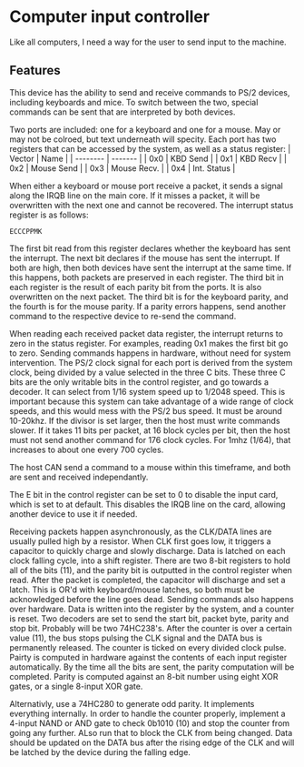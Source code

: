 # Computer input controller
Like all computers, I need a way for the user to send input to the machine.

## Features
This device has the ability to send and receive commands to PS/2 devices, including keyboards and mice. To switch between the two, special commands can be sent that are interpreted by both devices.

Two ports are included: one for a keyboard and one for a mouse. May or may not be colroed, but text underneath will specity. Each port has two registers that can be accessed by the system, as well as a status register:
| Vector | Name |
| -------- | ------- |
| 0x0 | KBD Send |
| 0x1 | KBD Recv |
| 0x2 | Mouse Send |
| 0x3 | Mouse Recv. |
| 0x4 | Int. Status |

When either a keyboard or mouse port receive a packet, it sends a signal along the IRQB line on the main core. If it misses a packet, it will be overwritten with the next one and cannot be recovered. The interrupt status register is as follows:

`ECCCPPMK`

The first bit read from this register declares whether the keyboard has sent the interrupt. The next bit declares if the mouse has sent the interrupt. If both are high, then both devices have sent the interrupt at the same time. If this happens, both packets are preserved in each register. The third bit in each register is the result of each parity bit from the ports. It is also overwritten on the next packet. The third bit is for the keyboard parity, and the fourth is for the mouse parity. If a parity errors happens, send another command to the respective device to re-send the command.

When reading each received packet data register, the interrupt returns to zero in the status register. For examples, reading 0x1 makes the first bit go to zero.
Sending commands happens in hardware, without need for system intervention. The PS/2 clock signal for each port is derived from the system clock, being divided by a value selected in the three C bits. These three C bits are the only writable bits in the control register, and go towards a decoder. It can select from 1/16 system speed up to 1/2048 speed. This is important because this system can take advantage of a wide range of clock speeds, and this would mess with the PS/2 bus speed. It must be around 10-20khz. If the divisor is set larger, then the host must write commands slower. If it takes 11 bits per packet, at 16 block cycles per bit, then the host must not send another command for 176 clock cycles. For 1mhz (1/64), that increases to about one every 700 cycles.

The host CAN send a command to a mouse within this timeframe, and both are sent and received independantly.

The E bit in the control register can be set to 0 to disable the input card, which is set to at default. This disables the IRQB line on the card, allowing another device to use it if needed.

Receiving packets happen asynchronously, as the CLK/DATA lines are usually pulled high by a resistor. When CLK first goes low, it triggers a capacitor to quickly charge and slowly discharge. Data is latched on each clock falling cycle, into a shift register. There are two 8-bit registers to hold all of the bits (11), and the parity bit is outputted in the control register when read. After the packet is completed, the capacitor will discharge and set a latch. This is OR'd with keyboard/mouse latches, so both must be acknowledged before the line goes dead. Sending commands also happens over hardware. Data is written into the register by the system, and a counter is reset. Two decoders are set to send the start bit, packet byte, parity and stop bit. Probably will be two 74HC238's. After the counter is over a certain value (11), the bus stops pulsing the CLK signal and the DATA bus is permanently released. The counter is ticked on every divided clock pulse. Pairty is computed in hardware against the contents of each input register automatically. By the time all the bits are sent, the parity computation will be completed. Parity is computed against an 8-bit number using eight XOR gates, or a single 8-input XOR gate.

Alternativly, use a 74HC280 to generate odd parity. It implements everything internally. In order to handle the counter properly, implement a 4-input NAND or AND gate to check 0b1010 (10) and stop the counter from going any further. ALso run that to block the CLK from being changed. Data should be updated on the DATA bus after the rising edge of the CLK and will be latched by the device during the falling edge.
